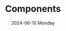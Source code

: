 ---
aliases: 
tags:
categories:
draft: false
slug: 
layout: components
githubrepo: 
keywords: 
type: showcase/components
date:
- 2024-06-10 Monday
description:
- WonyoungJang.org
title: Components
lastMod: 2024-06-18
---